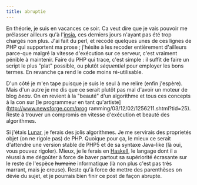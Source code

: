 ```yaml
---
title: abruptie
---
```


En théorie, je suis en vacances ce soir. Ca veut dire que je vais pouvoir me
prélasser ailleurs qu'à l'[insia](http://www.insia.org), ces derniers jours
n'ayant pas été trop chargés non plus. J'ai fait du perl, et recodé quelques
unes de ces lignes de PHP qui supportent ma prose ; j'hésite à les recoder
entièrement d'ailleurs parce-que malgré la vitesse d'exécution sur ce serveur,
c'est vraiment pénible à maintenir. Faire du PHP qui trace, c'est simple : il
suffit de faire un script le plus "plat" possible, ou plutôt _séquentiel_ pour
employer les bons termes. En revanche ça rend le code moins ré-utilisable.

D'un côté je m'en tape puisque je suis le seul à me relire (enfin j'espère).
Mais d'un autre je me dis que ce serait plutôt pas mal d'avoir un moteur de
blog _beau_. On en revient à la "beauté" d'un algorithme et tous ces concepts
à la con sur [le programmeur en tant qu'artiste](http://www.newsforge.com/prog
ramming/03/12/02/1256211.shtml?tid=25). Reste à trouver un compromis en
vitesse d'exécution et beauté des algorithmes.

Si j'étais [Lunar](http://lune.talath.net/~lunar/blog/), je ferais des jolis
algorithmes. Je me servirais des proprietés objet (on ne rigole pas) de PHP.
Quoique pour ça, le mieux ce serait d'attendre une version stable de PHP5 et
de sa syntaxe Java-like (là oui, vous pouvez rigoler). Mieux, je le ferais en
[Haskell](http://www.haskell.org), le langage dont il a réussi à me dégoûter à
force de baver partout sa supériorité écrasante sur le reste de l'espèce
<s>humaine</s> informatique (là non plus c'est pas très marrant, mais je
creuse). Reste qu'à force de mettre des parenthèses on dévie du sujet, et je
pourrais bien finir ce post de façon abrupte.

